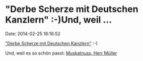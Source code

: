 \"Derbe Scherze mit Deutschen Kanzlern\" :-)Und, weil \...
==========================================================

Date: 2014-02-25 16:16:52

[\"Derbe Scherze mit Deutschen
Kanzlern\"](https://pbs.twimg.com/media/BhU20FgCAAAiVyN.jpg:large) :-)

Und, weil es so schön passt: [Muskatnuss, Herr
Müller](http://www.youtube.com/watch?v=Izi4LA3oSJc)
